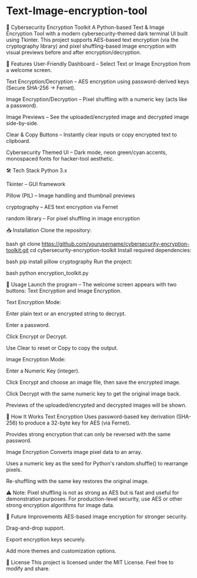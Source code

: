 # Text-Image-encryption-tool
🔐 Cybersecurity Encryption Toolkit
A Python-based Text & Image Encryption Tool with a modern cybersecurity-themed dark terminal UI built using Tkinter.
This project supports AES-based text encryption (via the cryptography library) and pixel shuffling-based image encryption with visual previews before and after encryption/decryption.

📌 Features
User-Friendly Dashboard – Select Text or Image Encryption from a welcome screen.

Text Encryption/Decryption – AES encryption using password-derived keys (Secure SHA-256 → Fernet).

Image Encryption/Decryption – Pixel shuffling with a numeric key (acts like a password).

Image Previews – See the uploaded/encrypted image and decrypted image side-by-side.

Clear & Copy Buttons – Instantly clear inputs or copy encrypted text to clipboard.

Cybersecurity Themed UI – Dark mode, neon green/cyan accents, monospaced fonts for hacker-tool aesthetic.

🛠 Tech Stack
Python 3.x

Tkinter – GUI framework

Pillow (PIL) – Image handling and thumbnail previews

cryptography – AES text encryption via Fernet

random library – For pixel shuffling in image encryption

📥 Installation
Clone the repository:

bash
git clone https://github.com/yourusername/cybersecurity-encryption-toolkit.git
cd cybersecurity-encryption-toolkit
Install required dependencies:

bash
pip install pillow cryptography
Run the project:

bash
python encryption_toolkit.py

🚀 Usage
Launch the program – The welcome screen appears with two buttons: Text Encryption and Image Encryption.

Text Encryption Mode:

Enter plain text or an encrypted string to decrypt.

Enter a password.

Click Encrypt or Decrypt.

Use Clear to reset or Copy to copy the output.

Image Encryption Mode:

Enter a Numeric Key (integer).

Click Encrypt and choose an image file, then save the encrypted image.

Click Decrypt with the same numeric key to get the original image back.

Previews of the uploaded/encrypted and decrypted images will be shown.

🔑 How It Works
Text Encryption
Uses password-based key derivation (SHA-256) to produce a 32-byte key for AES (via Fernet).

Provides strong encryption that can only be reversed with the same password.

Image Encryption
Converts image pixel data to an array.

Uses a numeric key as the seed for Python's random.shuffle() to rearrange pixels.

Re-shuffling with the same key restores the original image.

⚠ Note: Pixel shuffling is not as strong as AES but is fast and useful for demonstration purposes. For production-level security, use AES or other strong encryption algorithms for image data.

📌 Future Improvements
AES-based image encryption for stronger security.

Drag-and-drop support.

Export encryption keys securely.

Add more themes and customization options.

📜 License
This project is licensed under the MIT License. Feel free to modify and share.
